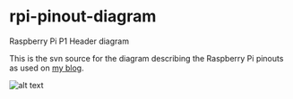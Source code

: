 rpi-pinout-diagram
==================

Raspberry Pi P1 Header diagram

This is the svn source for the diagram describing the Raspberry Pi pinouts as used on [my blog](http://www.andremiller.net/content/raspberry-pi-pinout-diagram).

![alt text](https://raw.github.com/andremiller/rpi-pinout-diagram/master/rpi-pinout-diagram.png "Rendered SVG")
